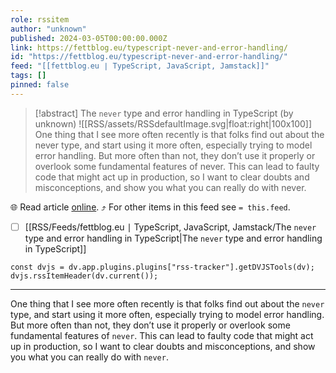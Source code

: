 ```yaml
---
role: rssitem
author: "unknown"
published: 2024-03-05T00:00:00.000Z
link: https://fettblog.eu/typescript-never-and-error-handling/
id: "https://fettblog.eu/typescript-never-and-error-handling/"
feed: "[[fettblog․eu ∣ TypeScript, JavaScript, Jamstack]]"
tags: []
pinned: false
---
```


> [!abstract] The `never` type and error handling in TypeScript (by unknown)
> ![[RSS/assets/RSSdefaultImage.svg|float:right|100x100]] One thing that I see more often recently is that folks find out about the never type, and start using it more often, especially trying to model error handling. But more often than not, they don’t use it properly or overlook some fundamental features of never. This can lead to faulty code that might act up in production, so I want to clear doubts and misconceptions, and show you what you can really do with never.

🌐 Read article [online](https://fettblog.eu/typescript-never-and-error-handling/). ⤴ For other items in this feed see `= this.feed`.

- [ ] [[RSS/Feeds/fettblog․eu ∣ TypeScript, JavaScript, Jamstack/The `never` type and error handling in TypeScript|The `never` type and error handling in TypeScript]]

~~~dataviewjs
const dvjs = dv.app.plugins.plugins["rss-tracker"].getDVJSTools(dv);
dvjs.rssItemHeader(dv.current());
~~~

- - -
One thing that I see more often recently is that folks find out about the `never` type, and start using it more often, especially trying to model error handling. But more often than not, they don’t use it properly or overlook some fundamental features of `never`. This can lead to faulty code that might act up in production, so I want to clear doubts and misconceptions, and show you what you can really do with `never`.